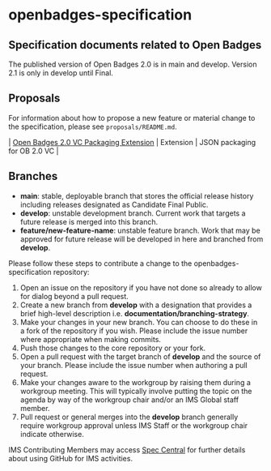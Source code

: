 # openbadges-specification
## Specification documents related to Open Badges
The published version of Open Badges 2.0 is in main and develop. Version 2.1 is only in develop until Final.

## Proposals
For information about how to propose a new feature or material change to the specification, please see `proposals/README.md`.

| [Open Badges 2.0 VC Packaging Extension](https://github.com/IMSGlobal/openbadges-specification/tree/develop/proposals/vc-packaging/specification.md) | Extension | JSON packaging for OB 2.0 VC |

## Branches
* __main__: stable, deployable branch that stores the official release history including releases designated as Candidate Final Public.
* __develop__: unstable development branch. Current work that targets a future release is merged into this branch.
* __feature/new-feature-name__: unstable feature branch. Work that may be approved for future release will be developed in here and branched from __develop__.

Please follow these steps to contribute a change to the openbadges-specification repository:

1. Open an issue on the repository if you have not done so already to allow for dialog beyond a pull request.
1. Create a new branch from __develop__ with a designation that provides a brief high-level description i.e. __documentation/branching-strategy__.
1. Make your changes in your new branch. You can choose to do these in a fork of the repository if you wish. Please include the issue number where appropriate when making commits.
1. Push those changes to the core repository or your fork.
1. Open a pull request with the target branch of __develop__ and the source of your branch. Please include the issue number when authoring a pull request.
1. Make your changes aware to the workgroup by raising them during a workgroup meeting. This will typically involve putting the topic on the agenda by way of the workgroup chair and/or an IMS Global staff member.
1. Pull request or general merges into the __develop__ branch generally require workgroup approval unless IMS Staff or the workgroup chair indicate otherwise.

IMS Contributing Members may access [Spec Central](https://github.com/IMSGlobal/spec-central/blob/master/github-getting-started.md) for further details about using GitHub for IMS activities.
